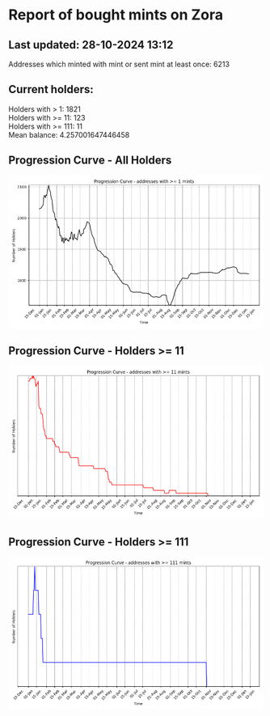 # Report of bought mints on Zora
## Last updated: 28-10-2024 13:12
Addresses which minted with mint or sent mint at least once: 6213

## Current holders:
Holders with > 1: 1821  
Holders with >= 11: 123  
Holders with >= 111: 11  
Mean balance: 4.257001647446458  

## Progression Curve - All Holders
![addresses with >= 1 mint](progression_curve_all.png)
## Progression Curve - Holders >= 11
![addresses with >= 11 mints](progression_curve_gt_11.png)
## Progression Curve - Holders >= 111
![addresses with >= 111 mints](progression_curve_gt_111.png)

